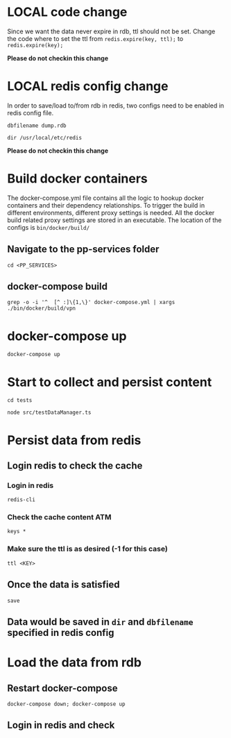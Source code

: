 
# **LOCAL** code change
Since we want the data never expire in rdb, ttl should not be set. Change the code where to set the ttl from `redis.expire(key, ttl);` to `redis.expire(key);`

**Please do not checkin this change**

# **LOCAL** redis config change
In order to save/load to/from rdb in redis, two configs need to be enabled in redis config file.

`dbfilename dump.rdb`

`dir /usr/local/etc/redis`

**Please do not checkin this change**

# Build docker containers

The docker-compose.yml file contains all the logic to hookup docker containers and their dependency relationships. To trigger the build in different environments, different proxy settings is needed. All the docker build related proxy settings are stored in an executable. The location of the configs is `bin/docker/build/`

## Navigate to the pp-services folder

`cd <PP_SERVICES>`

## docker-compose build

`grep -o -i '^  [^ :]\{1,\}' docker-compose.yml | xargs ./bin/docker/build/vpn`

# docker-compose up

`docker-compose up`

# Start to collect and persist content

`cd tests`

`node src/testDataManager.ts`

# Persist data from redis

## Login redis to check the cache

### Login in redis

`redis-cli`

### Check the cache content ATM

`keys *`

### Make sure the ttl is as desired (-1 for this case)

`ttl <KEY>`

## Once the data is satisfied

`save`

## Data would be saved in `dir` and `dbfilename` specified in redis config

# Load the data from rdb

## Restart docker-compose

`docker-compose down; docker-compose up`

## Login in redis and check